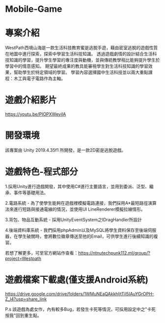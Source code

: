 # Mobile-Game

# 專案介紹
WestPath西境山海是一款生活科技教育蜜是逃脫手遊，藉由密室逃脫的遊戲性質在地圖中進行探索，探索中學習生活科技知識。
透過遊戲劇情的設計結合生活科技知識的學習，提升學生學習的專注度與動機，並與傳統教學相比能夠提升學生於學習中的情意感知。
期望最終成果的教具能審視學生對生活科技知識的學習效果，幫助學生於特定領域的學習。
學習內容選擇國中生活科技並以兩大重點課程：木工與電子電路作為主軸。

# 遊戲介紹影片
https://youtu.be/PIOPXWeviIA

# 開發環境
該專案由 Unity 2019.4.35f1 所開發，是一款2D密是逃脫遊戲。

# 遊戲特色-程式部分
1.採用Unity進行遊戲開發，其中使用C#進行主要語言，並用到委派、泛型、繼承、事件等基礎用法。

2.電路系統 - 為了使學生能夠在遊戲裡模擬電路連接，我們採用A*最短路徑演算法來進行短路與接通電線的情況，並使用UI LineRenderer模擬拉線情形。

3.背包、物品互動系統 - 採用UnityEventSystem之IDragHandler所設計

4.後端資料庫系統 - 我們採用phpAdmin以及MySQL將學生資料保存至後端伺服器，在學生破關時，會將數位徽章傳送至他的Email，可供學生進行後續知識的複習。

若想了解更多，可至官方網站作查看：https://ntnutechpunk112.ml/group/?project=Westpath

# 遊戲檔案下載處(僅支援Android系統)
https://drive.google.com/drive/folders/1WMuNEaQAkkhljtTil5IAuYGrOPH-Z_l4?usp=share_link

P.s 該遊戲為處女作，內有較多Bug，若發生卡死等情況，可採用設定中之"卡死按我"回到重生點。



